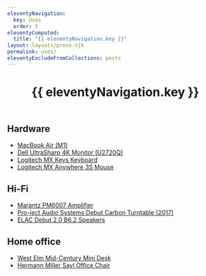 ```yaml
---
eleventyNavigation:
  key: Uses
  order: 5
eleventyComputed:
  title: "{{ eleventyNavigation.key }}"
layout: layouts/prose.njk
permalink: uses/
eleventyExcludeFromCollections: posts
---
```

<header class="main-header">
  <h1>{{ eleventyNavigation.key }}</h1>
</header>

## Hardware
- [MacBook Air (M1)](https://www.apple.com/uk/macbook-air)
- [Dell UltraSharp 4K Monitor (U2720Q)](https://www.amazon.co.uk/Dell-UltraSharp-3840x2160-DisplayPort-Warranty/dp/B084KX3HQ8)
- [Logitech MX Keys Keyboard](https://www.logitech.com/en-gb/products/keyboards/mx-keys-s)
- [Logitech MX Anywhere 3S Mouse](https://www.logitech.com/en-gb/products/mice/mx-anywhere-3s-for-mac)

## Hi-Fi
- [Marantz PM6007 Amplifier](https://www.marantz.com/en-gb/product/amplifiers/pm6007)
- [Pro-ject Audio Systems Debut Carbon Turntable (2017)](https://www.project-audio.com/en/product/debut-evo-2)
- [ELAC Debut 2.0 B6.2 Speakers](https://www.elac.com/db62)

## Home office
- [West Elm Mid-Century Mini Desk](https://www.westelm.co.uk/mid-century-mini-desk-acorn-h833)
- [Hermann Miller Sayl Office Chair](https://ukstore.hermanmiller.com/products/sayl-white-standard-office-chair-studio-white-silverdale)

